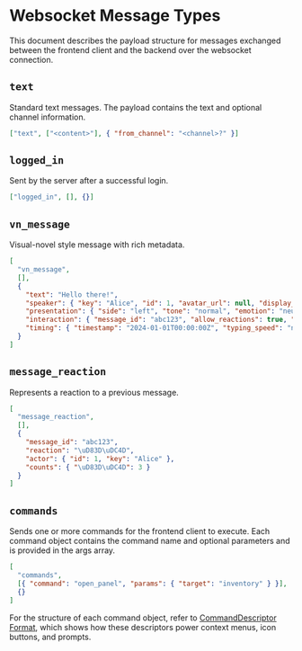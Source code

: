 # Websocket Message Types

This document describes the payload structure for messages exchanged between the frontend client and the backend over the websocket connection.

## `text`

Standard text messages. The payload contains the text and optional channel information.

```json
["text", ["<content>"], { "from_channel": "<channel>?" }]
```

## `logged_in`

Sent by the server after a successful login.

```json
["logged_in", [], {}]
```

## `vn_message`

Visual-novel style message with rich metadata.

```json
[
  "vn_message",
  [],
  {
    "text": "Hello there!",
    "speaker": { "key": "Alice", "id": 1, "avatar_url": null, "display_name": "Alice" },
    "presentation": { "side": "left", "tone": "normal", "emotion": "neutral", "background": null },
    "interaction": { "message_id": "abc123", "allow_reactions": true, "tags": [] },
    "timing": { "timestamp": "2024-01-01T00:00:00Z", "typing_speed": "normal" }
  }
]
```

## `message_reaction`

Represents a reaction to a previous message.

```json
[
  "message_reaction",
  [],
  {
    "message_id": "abc123",
    "reaction": "\uD83D\uDC4D",
    "actor": { "id": 1, "key": "Alice" },
    "counts": { "\uD83D\uDC4D": 3 }
  }
]
```

## `commands`

Sends one or more commands for the frontend client to execute. Each command
object contains the command name and optional parameters and is provided in the
args array.

```json
[
  "commands",
  [{ "command": "open_panel", "params": { "target": "inventory" } }],
  {}
]
```

For the structure of each command object, refer to [CommandDescriptor Format](./command_descriptor.md), which shows how these descriptors power context menus, icon buttons, and prompts.
